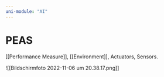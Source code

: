 ```yaml
---
uni-module: "AI"
---
```


# PEAS

[[Performance Measure]], [[Environment]], Actuators, Sensors.

![[Bildschirmfoto 2022-11-06 um 20.38.17.png]]
